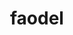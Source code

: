 ---
title: "faodel"
layout: cache
categories: [package, develop-2025-04-27]
meta: {"compilers": ["gcc@11.1.0", "gcc@11.4.0", "intel-oneapi-compilers@2025.1.0"], "num_specs": 5, "num_specs_by_stack": {"data-vis-sdk": 1, "e4s": 2, "e4s-neoverse-v2": 1, "e4s-oneapi": 1, "root": 5}, "oss": ["ubuntu20.04", "ubuntu22.04"], "platforms": ["linux"], "stacks": ["data-vis-sdk", "e4s", "e4s-neoverse-v2", "e4s-oneapi", "root"], "targets": ["neoverse_v2", "x86_64_v3"], "versions": ["1.2108.1"]}
spec_details: [{"compiler": "intel-oneapi-compilers@2025.1.0", "hash": "2yzgruy4znrpkzypwkcyzx2f6uohxufi", "os": "ubuntu22.04", "platform": "linux", "size": "-", "stacks": ["e4s-oneapi", "root"], "target": "x86_64_v3", "variants": ["build_system=cmake", "build_type=Release", "generator=make", "~hdf5", "~ipo", "logging=stdout", "+mpi", "network=nnti", "serializer=xdr", "+shared", "+tcmalloc"], "versions": ["1.2108.1"]}, {"compiler": "gcc@11.4.0", "hash": "dokcjwlv4v6ldqw3iq7kdsjp2b3vq4k4", "os": "ubuntu22.04", "platform": "linux", "size": "-", "stacks": ["e4s-neoverse-v2", "root"], "target": "neoverse_v2", "variants": ["build_system=cmake", "build_type=Release", "generator=make", "+hdf5", "~ipo", "logging=stdout", "+mpi", "network=libfabric", "serializer=xdr", "+shared", "+tcmalloc"], "versions": ["1.2108.1"]}, {"compiler": "gcc@11.1.0", "hash": "iurevqrrzn666k7bhrnlj4tb2jazbi5m", "os": "ubuntu20.04", "platform": "linux", "size": "-", "stacks": ["data-vis-sdk", "root"], "target": "x86_64_v3", "variants": ["build_system=cmake", "build_type=Release", "generator=make", "+hdf5", "~ipo", "logging=stdout", "+mpi", "network=libfabric", "serializer=xdr", "+shared", "+tcmalloc"], "versions": ["1.2108.1"]}, {"compiler": "gcc@11.4.0", "hash": "kwmspt7b24jhdihgc4es6eygt5tajjlj", "os": "ubuntu22.04", "platform": "linux", "size": "-", "stacks": ["e4s", "root"], "target": "x86_64_v3", "variants": ["build_system=cmake", "build_type=Release", "generator=make", "+hdf5", "~ipo", "logging=stdout", "+mpi", "network=libfabric", "serializer=xdr", "+shared", "+tcmalloc"], "versions": ["1.2108.1"]}, {"compiler": "gcc@11.4.0", "hash": "nad3r7lwx4jhmsecbgmdmvh4fde3pc7u", "os": "ubuntu22.04", "platform": "linux", "size": "-", "stacks": ["e4s", "root"], "target": "x86_64_v3", "variants": ["build_system=cmake", "build_type=Release", "generator=make", "~hdf5", "~ipo", "logging=stdout", "+mpi", "network=nnti", "serializer=xdr", "+shared", "+tcmalloc"], "versions": ["1.2108.1"]}]
---